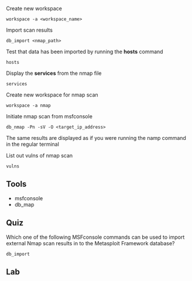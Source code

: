 
Create new workspace
```
workspace -a <workspace_name>
```

Import scan results 
```
db_import <nmap_path>
```

Test that data has been imported by running the **hosts** command
```
hosts
```

Display the **services** from the nmap file
```
services
```

Create new workspace for nmap scan 
```
workspace -a nmap
```

Initiate nmap scan from msfconsole
```
db_nmap -Pn -sV -O <target_ip_address>
```

The same results are displayed as if you were running the namp command in the regular terminal

List out vulns of nmap scan
```
vulns
```

## Tools
- msfconsole
- db_map

## Quiz
Which one of the following MSFconsole commands can be used to import external Nmap scan results in to the Metasploit Framework database?

	db_import


## Lab
